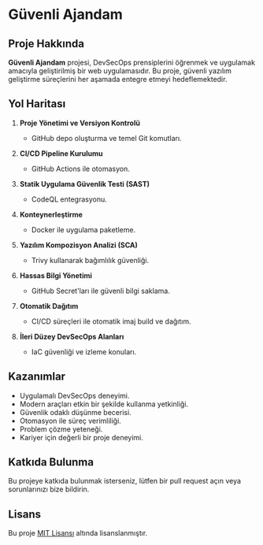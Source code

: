 # Güvenli Ajandam

## Proje Hakkında
**Güvenli Ajandam** projesi, DevSecOps prensiplerini öğrenmek ve uygulamak amacıyla geliştirilmiş bir web uygulamasıdır. Bu proje, güvenli yazılım geliştirme süreçlerini her aşamada entegre etmeyi hedeflemektedir.

## Yol Haritası
1. **Proje Yönetimi ve Versiyon Kontrolü**
   - GitHub depo oluşturma ve temel Git komutları.
   
2. **CI/CD Pipeline Kurulumu**
   - GitHub Actions ile otomasyon.

3. **Statik Uygulama Güvenlik Testi (SAST)**
   - CodeQL entegrasyonu.

4. **Konteynerleştirme**
   - Docker ile uygulama paketleme.

5. **Yazılım Kompozisyon Analizi (SCA)**
   - Trivy kullanarak bağımlılık güvenliği.

6. **Hassas Bilgi Yönetimi**
   - GitHub Secret'ları ile güvenli bilgi saklama.

7. **Otomatik Dağıtım**
   - CI/CD süreçleri ile otomatik imaj build ve dağıtım.

8. **İleri Düzey DevSecOps Alanları**
   - IaC güvenliği ve izleme konuları.

## Kazanımlar
- Uygulamalı DevSecOps deneyimi.
- Modern araçları etkin bir şekilde kullanma yetkinliği.
- Güvenlik odaklı düşünme becerisi.
- Otomasyon ile süreç verimliliği.
- Problem çözme yeteneği.
- Kariyer için değerli bir proje deneyimi.

## Katkıda Bulunma
Bu projeye katkıda bulunmak isterseniz, lütfen bir pull request açın veya sorunlarınızı bize bildirin.

## Lisans
Bu proje [MIT Lisansı](LICENSE) altında lisanslanmıştır.
